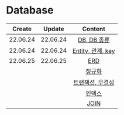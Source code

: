 # Database
|Create|Update|Content|
|:-:|:-:|:-:|
|22.06.24|22.06.24|[DB, DB 종류](./database.md)
|22.06.24|22.06.24|[Entity, 관계, key](./relation%2Ckey.md)
|22.06.25|22.06.25|[ERD](./erd.md)
|||[정규화]()
|||[트랜잭션, 무결성]()
|||[인덱스]()
|||[JOIN]()
